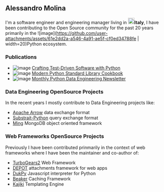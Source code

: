 ## Alessandro Molina

I'm a software engineer and engineering manager living in <img src="https://github.com/user-attachments/assets/2182d6c9-1d29-4c44-976c-07474ac93320" width=20/>**Italy**,
I have been contributing to the Open Source community for the past 20 years primarily in the ![image](https://github.com/user-attachments/assets/61e2dd2a-a546-4a91-ae5f-cf0ed34788fe | width=20)Python ecosystem.

### Publications

  * ![image](https://github.com/user-attachments/assets/7100a78b-791a-4dbd-aeb4-3c4cfb687653) [Crafting Test-Driven Software with Python](https://www.pythontdd.com/)
  * ![image](https://github.com/user-attachments/assets/7100a78b-791a-4dbd-aeb4-3c4cfb687653) [Modern Python Standard Library Cookbook](https://www.pythonstandardlibrarybook.com/)
  * ![image](https://github.com/user-attachments/assets/989a387d-8f38-43f8-ba4e-03550151ff1f) [Monthly Python Data Engineering Newsletter](https://alessandromolina.substack.com/) 

### Data Engineering OpenSource Projects

In the recent years I mostly contribute to Data Engineering projects like:

* [Apache Arrow](https://github.com/apache/arrow) data exchange format
* [Substrait-Python](https://github.com/substrait-io/substrait-python) query exchange format
* [Ming](https://github.com/turboGears/Ming) MongoDB object oriented framework

### Web Frameworks OpenSource Projects

Previously I have been contributed prinmarily in the context of web frameworks where I have been the maintainer and co-author of:

* [TurboGears2](https://github.com/TurboGears/tg2) Web Framework
* [DEPOT](https://github.com/amol-/depot) attachments framework for web apps
* [DukPy](https://github.com/amol-/dukpy) Javascript interpreter for Python
* [Beaker](https://github.com/bbangert/beaker) Caching Framework
* [Kajiki](https://github.com/jackrosenthal/kajiki) Templating Engine
